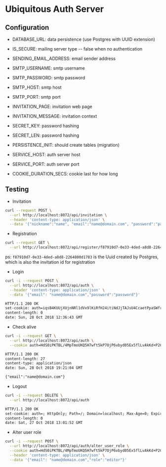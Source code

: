 # Ubiquitous Auth Server

## Configuration

- DATABASE_URL: data persistence (use Postgres with UUID extension)

- IS_SECURE: mailing server type -- false when no authentication

- SENDING_EMAIL_ADDRESS: email sender address

- SMTP_USERNAME: smtp username

- SMTP_PASSWORD: smtp password

- SMTP_HOST: smtp host

- SMTP_PORT: smtp port

- INVITATION_PAGE: invitation web page

- INVITATION_MESSAGE: invitation context

- SECRET_KEY: password hashing

- SECRET_LEN: password hashing

- PERSISTENCE_INIT: should create tables (migration)

- SERVICE_HOST: auth server host

- SERVICE_PORT: auth server port

- COOKIE_DURATION_SECS: cookie last for how long

## Testing

- Invitation

```sh
curl --request POST \
  --url http://localhost:8072/api/invitation \
  --header 'content-type: application/json' \
  --data '{"nickname":"name", "email":"name@domain.com", "password":"password"}'
```

- Registration

```sh
curl --request GET \
  --url http://localhost:8072/api/register/f87910d7-0e33-4ded-a8d8-2264800d1783
```

ps: `f87910d7-0e33-4ded-a8d8-2264800d1783` is the Uuid created by Postgres, which is also the invitation id for registration

- Login

```sh
curl -i --request POST \
  --url http://localhost:8072/api/auth \
  --header 'content-type: application/json' \
  --data '{"email": "name@domain.com","password":"password"}'
```

```txt
HTTP/1.1 200 OK
set-cookie: auth=iqsB4KUUjXUjnNRl1dVx9lKiRfH24itiNdJjTAJsU4CcaetPpaSWfrNq6IIoVR5+qKPEVTrUeg==; HttpOnly; Path=/; Domain=localhost; Max-Age=86400
content-length: 0
date: Sun, 28 Oct 2018 12:36:43 GMT
```

- Check alive

```sh
curl -i --request GET \
  --url http://localhost:8072/api/auth \
  --cookie auth=HdS0iPKTBL/4MpTmoUKQ5H7wft5kP7OjP6vbyd05Ex5flLvAkKd+P2GchG1jpvV6p9GQtzPEcg==
```

```txt
HTTP/1.1 200 OK
content-length: 27
content-type: application/json
date: Sun, 28 Oct 2018 19:21:04 GMT

{"email":"name@domain.com"}
```

- Logout

```sh
curl -i --request DELETE \
  --url http://localhost:8072/api/auth
```

```txt
HTTP/1.1 200 OK
set-cookie: auth=; HttpOnly; Path=/; Domain=localhost; Max-Age=0; Expires=Fri, 27 Oct 2017 13:01:52 GMT
content-length: 0
date: Sat, 27 Oct 2018 13:01:52 GMT
```

- Alter user role

```sh
curl -i --request POST \
  --url http://localhost:8072/api/auth/alter_user_role \
  --cookie auth=HdS0iPKTBL/4MpTmoUKQ5H7wft5kP7OjP6vbyd05Ex5flLvAkKd+P2GchG1jpvV6p9GQtzPEcg== \
  --header 'content-type: application/json' \
  --data '{"email": "name@domain.com","role":"editor"}'
```
